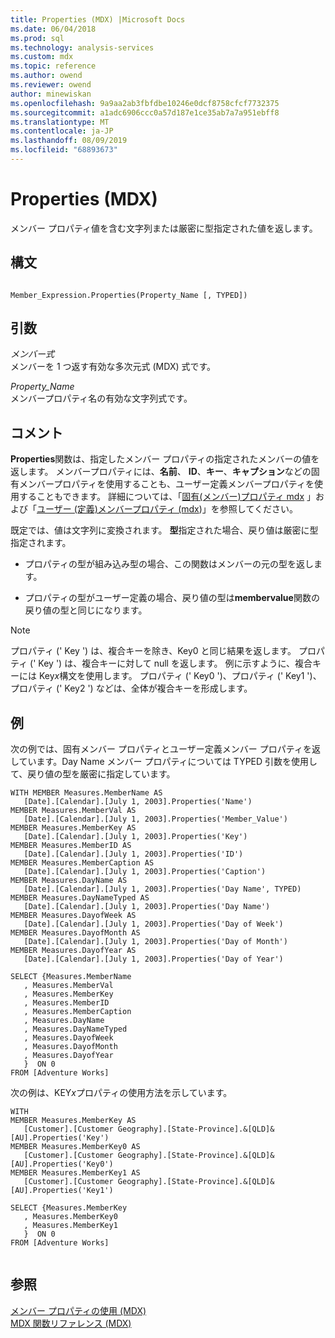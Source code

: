 ```yaml
---
title: Properties (MDX) |Microsoft Docs
ms.date: 06/04/2018
ms.prod: sql
ms.technology: analysis-services
ms.custom: mdx
ms.topic: reference
ms.author: owend
ms.reviewer: owend
author: minewiskan
ms.openlocfilehash: 9a9aa2ab3fbfdbe10246e0dcf8758cfcf7732375
ms.sourcegitcommit: a1adc6906ccc0a57d187e1ce35ab7a7a951ebff8
ms.translationtype: MT
ms.contentlocale: ja-JP
ms.lasthandoff: 08/09/2019
ms.locfileid: "68893673"
---
```

# <a name="properties-mdx"></a>Properties (MDX)


  メンバー プロパティ値を含む文字列または厳密に型指定された値を返します。  
  
## <a name="syntax"></a>構文  
  
```  
  
Member_Expression.Properties(Property_Name [, TYPED])  
```  
  
## <a name="arguments"></a>引数  
 *メンバー式*  
 メンバーを 1 つ返す有効な多次元式 (MDX) 式です。  
  
 *Property_Name*  
 メンバープロパティ名の有効な文字列式です。  
  
## <a name="remarks"></a>コメント  
 **Properties**関数は、指定したメンバー プロパティの指定されたメンバーの値を返します。 メンバープロパティには、**名前**、 **ID**、**キー**、**キャプション**などの固有メンバープロパティを使用することも、ユーザー定義メンバープロパティを使用することもできます。 詳細については、「[固有&#40;メンバー&#41;プロパティ mdx](https://docs.microsoft.com/analysis-services/multidimensional-models/mdx/mdx-member-properties-intrinsic-member-properties) 」および「[ユーザー &#40;定義&#41;メンバープロパティ (mdx](https://docs.microsoft.com/analysis-services/multidimensional-models/mdx/mdx-member-properties-user-defined-member-properties))」を参照してください。  
  
 既定では、値は文字列に変換されます。 **型**指定された場合、戻り値は厳密に型指定されます。  
  
-   プロパティの型が組み込み型の場合、この関数はメンバーの元の型を返します。  
  
-   プロパティの型がユーザー定義の場合、戻り値の型は**membervalue**関数の戻り値の型と同じになります。  
  
> [!NOTE]  
>  プロパティ (' Key ') は、複合キーを除き、Key0 と同じ結果を返します。 プロパティ (' Key ') は、複合キーに対して null を返します。 例に示すように、複合キーには Key*x*構文を使用します。 プロパティ (' Key0 ')、プロパティ (' Key1 ')、プロパティ (' Key2 ') などは、全体が複合キーを形成します。  
  
## <a name="example"></a>例  
 次の例では、固有メンバー プロパティとユーザー定義メンバー プロパティを返しています。Day Name メンバー プロパティについては TYPED 引数を使用して、戻り値の型を厳密に指定しています。  
  
```  
WITH MEMBER Measures.MemberName AS   
   [Date].[Calendar].[July 1, 2003].Properties('Name')  
MEMBER Measures.MemberVal AS   
   [Date].[Calendar].[July 1, 2003].Properties('Member_Value')  
MEMBER Measures.MemberKey AS   
   [Date].[Calendar].[July 1, 2003].Properties('Key')  
MEMBER Measures.MemberID AS   
   [Date].[Calendar].[July 1, 2003].Properties('ID')  
MEMBER Measures.MemberCaption AS   
   [Date].[Calendar].[July 1, 2003].Properties('Caption')  
MEMBER Measures.DayName AS   
   [Date].[Calendar].[July 1, 2003].Properties('Day Name', TYPED)  
MEMBER Measures.DayNameTyped AS   
   [Date].[Calendar].[July 1, 2003].Properties('Day Name')  
MEMBER Measures.DayofWeek AS   
   [Date].[Calendar].[July 1, 2003].Properties('Day of Week')  
MEMBER Measures.DayofMonth AS   
   [Date].[Calendar].[July 1, 2003].Properties('Day of Month')  
MEMBER Measures.DayofYear AS   
   [Date].[Calendar].[July 1, 2003].Properties('Day of Year')  
  
SELECT {Measures.MemberName  
   , Measures.MemberVal  
   , Measures.MemberKey  
   , Measures.MemberID  
   , Measures.MemberCaption  
   , Measures.DayName  
   , Measures.DayNameTyped  
   , Measures.DayofWeek  
   , Measures.DayofMonth  
   , Measures.DayofYear  
   }  ON 0  
FROM [Adventure Works]  
```  
  
 次の例は、KEY*x*プロパティの使用方法を示しています。  
  
```  
WITH   
MEMBER Measures.MemberKey AS   
   [Customer].[Customer Geography].[State-Province].&[QLD]&[AU].Properties('Key')  
MEMBER Measures.MemberKey0 AS   
   [Customer].[Customer Geography].[State-Province].&[QLD]&[AU].Properties('Key0')  
MEMBER Measures.MemberKey1 AS   
   [Customer].[Customer Geography].[State-Province].&[QLD]&[AU].Properties('Key1')  
  
SELECT {Measures.MemberKey  
   , Measures.MemberKey0  
   , Measures.MemberKey1     
   }  ON 0  
FROM [Adventure Works]  
  
```  
  
## <a name="see-also"></a>参照  
 [メンバー プロパティの使用 &#40;MDX&#41;](https://docs.microsoft.com/analysis-services/multidimensional-models/mdx/mdx-member-properties)   
 [MDX 関数リファレンス &#40;MDX&#41;](../mdx/mdx-function-reference-mdx.md)  
  
  
